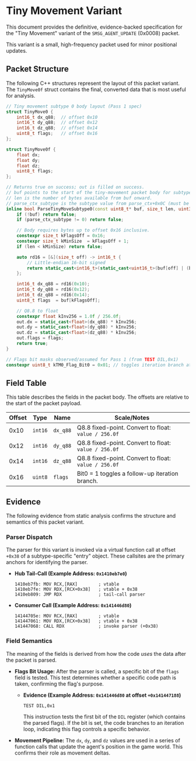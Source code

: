# Tiny Movement Variant

This document provides the definitive, evidence-backed specification for the "Tiny Movement" variant of the `SMSG_AGENT_UPDATE` (0x0008) packet.

This variant is a small, high-frequency packet used for minor positional updates.

## Packet Structure

The following C++ structures represent the layout of this packet variant. The `TinyMove0f` struct contains the final, converted data that is most useful for analysis.

```cpp
// Tiny movement subtype 0 body layout (Pass 1 spec)
struct TinyMove0 {
    int16_t dx_q88;  // offset 0x10
    int16_t dy_q88;  // offset 0x12
    int16_t dz_q88;  // offset 0x14
    uint8_t flags;   // offset 0x16
};

struct TinyMove0f {
    float dx;
    float dy;
    float dz;
    uint8_t flags;
};

// Returns true on success; out is filled on success.
// buf points to the start of the tiny-movement packet body for subtype 0.
// len is the number of bytes available from buf onward.
// parse_ctx_subtype is the subtype value from parse_ctx+0x0C (must be 0).
inline bool ParseTinyMoveSubtype0(const uint8_t* buf, size_t len, uint32_t parse_ctx_subtype, TinyMove0f& out) {
    if (!buf) return false;
    if (parse_ctx_subtype != 0) return false;

    // Body requires bytes up to offset 0x16 inclusive.
    constexpr size_t kFlagsOff = 0x16;
    constexpr size_t kMinSize  = kFlagsOff + 1;
    if (len < kMinSize) return false;

    auto rd16 = [&](size_t off) -> int16_t {
        // Little-endian 16-bit signed
        return static_cast<int16_t>(static_cast<uint16_t>(buf[off] | (buf[off + 1] << 8)));
    };

    int16_t dx_q88 = rd16(0x10);
    int16_t dy_q88 = rd16(0x12);
    int16_t dz_q88 = rd16(0x14);
    uint8_t flags  = buf[kFlagsOff];

    // Q8.8 to float
    constexpr float kInv256 = 1.0f / 256.0f;
    out.dx = static_cast<float>(dx_q88) * kInv256;
    out.dy = static_cast<float>(dy_q88) * kInv256;
    out.dz = static_cast<float>(dz_q88) * kInv256;
    out.flags = flags;
    return true;
}

// Flags bit masks observed/assumed for Pass 1 (from TEST DIL,0x1)
constexpr uint8_t kTM0_Flag_Bit0 = 0x01; // toggles iteration branch at 0x141447188
```

## Field Table

This table describes the fields in the packet body. The offsets are relative to the start of the packet payload.

| Offset | Type    | Name     | Scale/Notes                                       |
|--------|---------|----------|---------------------------------------------------| 
| 0x10   | `int16` | `dx_q88` | Q8.8 fixed-point. Convert to float: `value / 256.0f` |
| 0x12   | `int16` | `dy_q88` | Q8.8 fixed-point. Convert to float: `value / 256.0f` |
| 0x14   | `int16` | `dz_q88` | Q8.8 fixed-point. Convert to float: `value / 256.0f` |
| 0x16   | `uint8` | `flags`  | Bit0 = 1 toggles a follow-up iteration branch.    |

## Evidence

The following evidence from static analysis confirms the structure and semantics of this packet variant.

### Parser Dispatch

The parser for this variant is invoked via a virtual function call at offset `+0x38` of a subtype-specific "entry" object. These callsites are the primary anchors for identifying the parser.

*   **Hub Tail-Call (Example Address: `0x1410eb7e0`)**
    ```
    1410eb7fb: MOV RCX,[RAX]        ; vtable
    1410eb7fe: MOV RDX,[RCX+0x38]   ; vtable + 0x38
    1410eb809: JMP RDX              ; tail-call parser
    ```
*   **Consumer Call (Example Address: `0x141446d80`)**
    ```
    14144705e: MOV RCX,[RAX]        ; vtable
    141447061: MOV RDX,[RCX+0x38]   ; vtable + 0x38
    141447068: CALL RDX             ; invoke parser (+0x38)
    ```

### Field Semantics

The meaning of the fields is derived from how the code *uses* the data after the packet is parsed.

*   **Flags Bit Usage:** After the parser is called, a specific bit of the `flags` field is tested. This test determines whether a specific code path is taken, confirming the flag's purpose.
    *   **Evidence (Example Address: `0x141446d80` at offset `+0x141447188`)**
        ```
        TEST DIL,0x1 
        ```
        This instruction tests the first bit of the `DIL` register (which contains the parsed flags). If the bit is set, the code branches to an iteration loop, indicating this flag controls a specific behavior.

*   **Movement Pipeline:** The `dx`, `dy`, and `dz` values are used in a series of function calls that update the agent's position in the game world. This confirms their role as movement deltas.
